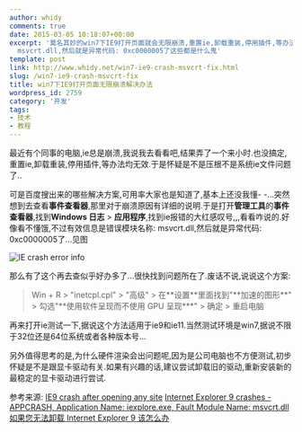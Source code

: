 ```yaml
---
author: whidy
comments: true
date: 2015-03-05 10:18:07+00:00
excerpt: '莫名其妙的win7下IE9打开页面就会无限崩溃,重置ie,卸载重装,停用插件,等办法均无效.最后通过设置"使用软件呈现而不使用 GPU 呈现*"修好了,还真是奇怪呢,也不知道错误模块名称:
  msvcrt.dll,然后就是异常代码: 0xc0000005了这些都是什么鬼'
template: post
link: http://www.whidy.net/win7-ie9-crash-msvcrt-fix.html
slug: /win7-ie9-crash-msvcrt-fix
title: win7下IE9打开页面无限崩溃解决办法
wordpress_id: 2759
category: '开发'
tags:
- 技术
- 教程
---
```


最近有个同事的电脑,ie总是崩溃,我说我去看看吧,结果弄了一个来小时.也没搞定,重置ie,卸载重装,停用插件,等办法均无效.于是怀疑是不是压根不是系统ie文件问题了..

可是百度搜出来的哪些解决方案,可用率大家也是知道了,基本上还没我懂- -...突然想到去查看**事件查看器**,那里对于崩溃原因有详细的说明.于是打开**管理工具**的**事件查看器**,找到**Windows 日志** > **应用程序**,找到ie报错的大红感叹号,,,看看咋说的.好像看不懂饿,不过有效信息是错误模块名称: msvcrt.dll,然后就是异常代码: 0xc0000005了...见图

![IE crash error info](https://www.whidy.net/wp-content/uploads/2015/03/IE_ERROR-400x445.png)

那么有了这个再去查似乎好办多了...很快找到问题所在了.废话不说,说说这个方案:


<blockquote>Win + R > "inetcpl.cpl" > "高级" > 在**设置**里面找到"**加速的图形**" > 勾选"**使用软件呈现而不使用 GPU 呈现***" > 确定 > 重启电脑</blockquote>


再来打开ie测试一下,据说这个方法适用于ie9和ie11.当然测试环境是win7,据说不限于32位还是64位系统或者各种版本号...

另外值得思考的是,为什么硬件渲染会出问题呢,因为是公司电脑也不方便测试,初步怀疑是不是跟显卡驱动有关.如果有兴趣的话,建议尝试卸载旧的驱动,重新安装新的最稳定的显卡驱动进行尝试.

参考来源:
[IE9 crash after opening any site](https://social.technet.microsoft.com/Forums/ie/en-US/cc4c40c1-9222-4819-b2c7-5222cb283f26/ie9-crash-after-opening-any-site)
[Internet Explorer 9 crashes - APPCRASH, Application Name: iexplore.exe, Fault Module Name: msvcrt.dll](http://answers.microsoft.com/en-us/ie/forum/ie9-windows_vista/internet-explorer-9-crashes-appcrash-application/dddd387e-be6a-e011-8dfc-68b599b31bf5)
[如果您无法卸载 Internet Explorer 9 该怎么办](http://support.microsoft.com/kb/2579295)
